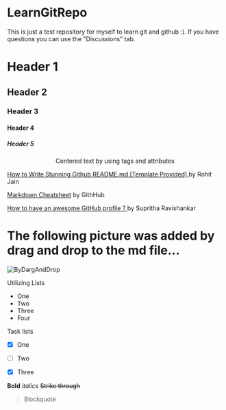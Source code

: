 # LearnGitRepo
This is just a test repository for myself to learn git and github :). If you have questions you can use the "Discussions" tab.

# Header 1
## Header 2
### Header 3
#### Header 4
##### Header 5
<p align="center">Centered text by using tags and attributes</p>

[How to Write Stunning Github README.md [Template Provided] ](https://dev.to/rohit19060/how-to-write-stunning-github-readme-md-template-provided-5b09) by Rohit Jain

[Markdown Cheatsheet](https://github.com/adam-p/markdown-here/wiki/Markdown-Cheatsheet) by GithHub

[How to have an awesome GitHub profile ? ](https://dev.to/supritha/how-to-have-an-awesome-github-profile-1969) by Supritha Ravishankar

# The following picture was added by drag and drop to the md file...

![ByDargAndDrop](https://user-images.githubusercontent.com/17119474/128820935-fa93d0d8-aa8e-49e6-8e5b-0eb293c2b238.png)



Utilizing Lists
- One
- Two
- Three
- Four


Task lists

- [x] One
- [ ] Two
- [x] Three


**Bold**
_italics_
~~Strike through~~

> Blockquote
